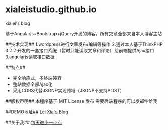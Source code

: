 xialeistudio.github.io
======================

xialei's blog

基于Angularjs+Bootstrap+jQuery开发的博客，所有文章全部来自本人博客主站

##技术实现##
1.wordpress进行文章发布/编辑等操作
2.通过本人基于ThinkPHP 3.2.2 开发的一套接口系统（暂时只能读取文章和评论）给前端提供Ajax接口
3.angularjs读取接口数据

##特点##
+ 完全响应式，多终端兼容
+ 整站数据全部Ajax化
+ 采用CORS代替JSONP实现跨域（JSONP不支持POST）

##版权声明##
本程序基于 MIT License 发布
需要后端程序的可以发邮件给我

##DEMO地址##
[Lei Xia's Blog](http://xialeistudio.github.io/ "Lei Xia's Blog")

##关于我##
[每天进步一点点](http://www.ddhigh.com/ "每天进步一点点")
